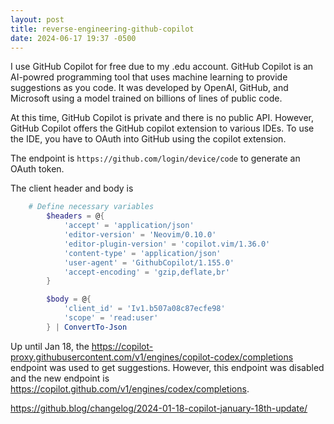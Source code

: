 ```yaml
---
layout: post
title: reverse-engineering-github-copilot
date: 2024-06-17 19:37 -0500
---
```


I use GitHub Copilot for free due to my .edu account. GitHub Copilot is an AI-powred programming tool that uses machine learning to provide suggestions as you code. It was developed by OpenAI, GitHub, and Microsoft using a model trained on billions of lines of public code.

At this time, GitHub Copilot is private and there is no public API. However, GitHub Copilot offers the GitHub copilot extension to various IDEs. To use the IDE, you have to OAuth into GitHub using the copilot extension.

The endpoint is `https://github.com/login/device/code` to generate an OAuth token.

The client header and body is

```powershell
    # Define necessary variables
        $headers = @{
            'accept' = 'application/json'
            'editor-version' = 'Neovim/0.10.0'
            'editor-plugin-version' = 'copilot.vim/1.36.0'
            'content-type' = 'application/json'
            'user-agent' = 'GithubCopilot/1.155.0'
            'accept-encoding' = 'gzip,deflate,br'
        }

        $body = @{
            'client_id' = 'Iv1.b507a08c87ecfe98'
            'scope' = 'read:user'
        } | ConvertTo-Json
```

Up until Jan 18, the https://copilot-proxy.githubusercontent.com/v1/engines/copilot-codex/completions endpoint was used to get suggestions. However, this endpoint was disabled and the new endpoint is https://copilot.github.com/v1/engines/codex/completions.

https://github.blog/changelog/2024-01-18-copilot-january-18th-update/

